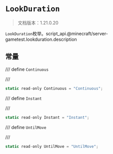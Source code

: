 # `LookDuration`

> 文档版本：1.21.0.20

`LookDuration`枚举。script_api.@minecraft/server-gametest.lookduration.description

## 常量

/// define
`Continuous`


///

```js
static read-only Continuous = "Continuous";
```


/// define
`Instant`


///

```js
static read-only Instant = "Instant";
```


/// define
`UntilMove`


///

```js
static read-only UntilMove = "UntilMove";
```

